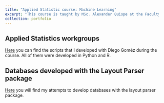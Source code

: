 ```yaml
---
title: "Applied Statistic course: Machine Learning"
excerpt: "This course is taught by MSc. Alexander Quispe at the Faculty of Social Sciences of the PUCP"
collection: portfolio
---
```


## Applied Statistics workgroups

[Here](https://github.com/alexander-pacheco/Applied-Statistic-course-Machine-Learning) you can find the scripts that I developed with Diego Goméz during the course. All of them were developed in Python and R.

## Databases developed with the Layout Parser package

[Here](https://github.com/alexander-pacheco/Layout_parser_ap) you will find my attempts to develop databases with the layout parser package.

